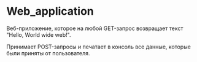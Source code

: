 # Web_application

Веб-приложение, которое на любой GET-запрос возвращает текст "Hello, World wide web!".

Принимает POST-запросы и печатает в консоль все данные, которые были приняты от пользователя. 

